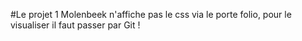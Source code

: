 #Le projet 1 Molenbeek n'affiche pas le css via le porte folio, pour le visualiser il faut passer par Git !
